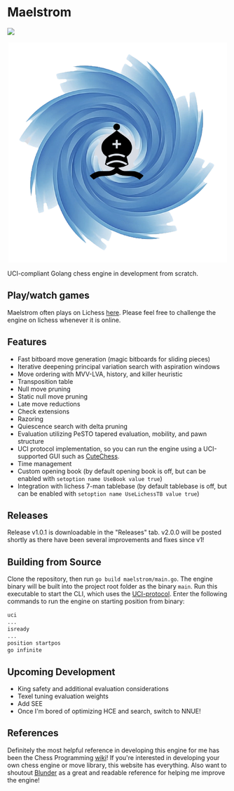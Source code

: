 # Maelstrom
![](https://github.com/saisree27/Maelstrom/actions/workflows/go.yml/badge.svg)

<p align="center">
  <img src="maelstrom-logo.png" />
</p>

UCI-compliant Golang chess engine in development from scratch.

## Play/watch games
Maelstrom often plays on Lichess [here](https://lichess.org/@/Maelstrom-Chess). Please feel free to challenge the engine on lichess whenever it is online.

## Features
 - Fast bitboard move generation (magic bitboards for sliding pieces)
 - Iterative deepening principal variation search with aspiration windows
 - Move ordering with MVV-LVA, history, and killer heuristic
 - Transposition table
 - Null move pruning
 - Static null move pruning
 - Late move reductions
 - Check extensions
 - Razoring
 - Quiescence search with delta pruning
 - Evaluation utilizing PeSTO tapered evaluation, mobility, and pawn structure
 - UCI protocol implementation, so you can run the engine using a UCI-supported GUI such as [CuteChess](https://github.com/cutechess/cutechess/releases).
 - Time management
 - Custom opening book (by default opening book is off, but can be enabled with `setoption name UseBook value true`)
 - Integration with lichess 7-man tablebase (by default tablebase is off, but can be enabled with `setoption name UseLichessTB value true`) 

## Releases
Release v1.0.1 is downloadable in the "Releases" tab. v2.0.0 will be posted shortly as there have been several improvements and fixes since v1! 

## Building from Source
Clone the repository, then run `go build maelstrom/main.go`. The engine binary will be built into the project root folder as the binary `main`. Run this executable to start the CLI, which uses the [UCI-protocol](https://official-stockfish.github.io/docs/stockfish-wiki/UCI-&-Commands.html).
Enter the following commands to run the engine on starting position from binary:

```
uci
...
isready
...
position startpos
go infinite
```

## Upcoming Development
- King safety and additional evaluation considerations
- Texel tuning evaluation weights
- Add SEE
- Once I'm bored of optimizing HCE and search, switch to NNUE!

## References
Definitely the most helpful reference in developing this engine for me has been the Chess Programming [wiki](https://www.chessprogramming.org/Main_Page)! If you're interested in developing your own chess engine or move library, this website has everything. Also want to shoutout [Blunder](https://github.com/deanmchris/blunder) as a great and readable reference for helping me improve the engine!
